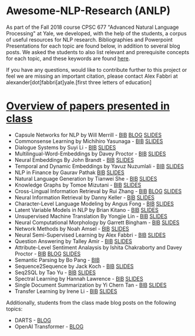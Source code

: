 # Awesome-NLP-Research (ANLP)

As part of the Fall 2018 course CPSC 677 "Advanced Natural Language Processing" at Yale, we developed, with the help of the students, a corpus of useful resources for NLP research. Bibliographies and Powerpoint Presentations for each topic are found below, in addition to several blog posts. We asked the students to also list relevant and prerequisite concepts for each topic, and these keywords are found [here](https://github.com/Yale-LILY/Awesome-NLP-Research/blob/master/keywords.txt). 

If you have any questions, would like to contribute further to this project or feel we are missing an important citation, please contact Alex Fabbri at alexander[dot]fabbri[at]yale.[first three letters of education]

# **[Overview of papers presented in class](https://github.com/brucepang/CPSC677-ANLP/blob/master/README.md)**

- Capsule Networks for NLP by Will Merrill - [BIB](https://github.com/Yale-LILY/Awesome-NLP-Research/blob/master/markdowns/capsule-networks.md)  [BLOG](https://viking-sudo-rm.github.io/nlp/2018/11/29/Capsule-Networks-for-NLP/) [SLIDES](https://github.com/Yale-LILY/Awesome-NLP-Research/blob/master/slides/Capsule-Networks-for-NLP.pptx)
- Commonsense Learning by Michihiro Yasunaga - [BIB](https://github.com/michiyasunaga/nlp_bibs/blob/master/commonsense.md) [SLIDES](https://github.com/Yale-LILY/Awesome-NLP-Research/blob/master/slides/Commonsense.pptx)
- Dialogue Systems by Suyi Li - [BIB](https://github.com/Suyi32/anlp_bib/blob/master/DialogueSystem.md) [SLIDES](https://github.com/Yale-LILY/Awesome-NLP-Research/blob/master/slides/Dialogue-Systems.pptx)
- Multilingual-Word-Embeddings by Davey Proctor - [BIB](https://github.com/Yale-LILY/Awesome-NLP-Research/blob/master/markdowns/multilingual-embeddings.md)  [SLIDES](https://github.com/Yale-LILY/Awesome-NLP-Research/blob/master/slides/Multilingual-Embeddings.pptx)
- Neural Embeddings By John Brandt - [BIB](https://github.com/JohnMBrandt/Awesome-Neural-Embeddings/blob/master/README.md) [SLIDES](https://github.com/Yale-LILY/Awesome-NLP-Research/blob/master/slides/Sentence-Similarity-and-Embeddings.pptx)
- Temporal and Dynamic Embeddings by Yavuz Nuzumlali - [BIB](https://github.com/Yale-LILY/Awesome-NLP-Research/blob/master/temporal-dynamic-embeddings.md) [SLIDES](https://github.com/Yale-LILY/Awesome-NLP-Research/blob/master/slides/Dynamic%26Temporal-Embeddings.pptx)
- NLP in Finance by Gaurav Pathak [BIB](https://github.com/Yale-LILY/Awesome-NLP-Research/blob/master/nlp-finance.md) [SLIDES](https://github.com/Yale-LILY/Awesome-NLP-Research/blob/master/slides/Applications-of-NLP-in-Finance.pptx)
- Natural Language Generation by Tianwei She - [BIB](https://github.com/Tianwei-She/awesome-natural-language-generation/blob/master/README.md) [SLIDES](https://github.com/Yale-LILY/Awesome-NLP-Research/blob/master/slides/Neural-Text-Generation.pptx)
- Knowledge Graphs by Tomoe Mizutani - [BIB](https://github.com/Yale-LILY/Awesome-NLP-Research/blob/master/knowledge-graphs.md) [SLIDES](https://github.com/Yale-LILY/Awesome-NLP-Research/blob/master/slides/Knowledge-Graphs.pptx)
- Cross-Lingual Information Retrieval by Rui Zhang - [BIB](https://github.com/ryanzhumich/awesome-clir/blob/master/README.md) [BLOG](https://medium.com/lily-lab/a-brief-introduction-to-cross-lingual-information-retrieval-eba767fa9af6) [SLIDES](https://github.com/Yale-LILY/Awesome-NLP-Research/blob/master/slides/Crosslingual-IR.pptx)
- Neural Information Retrieval by Danny Keller - [BIB](https://github.com/dankeller101/nlp_bibs/blob/master/neural_information_retrieval.md) [SLIDES](https://github.com/Yale-LILY/Awesome-NLP-Research/blob/master/slides/Neural-Information-Retrieval.pptx)
- Character-Level Language Modeling by Angus Fong - [BIB](https://github.com/angusfong/characters...wait.Star-Wars-or-Avengers/blob/master/bibliography.md) [SLIDES](https://github.com/Yale-LILY/Awesome-NLP-Research/blob/master/slides/Character-level-Neural-Networks.pptx)
- Latent Variable Models in NLP by Brian Kitano - [BIB](https://github.com/Yale-LILY/Awesome-NLP-Research/blob/master/latent-variable-models-nlp.md) [SLIDES](https://github.com/Yale-LILY/Awesome-NLP-Research/blob/master/slides/Latent-Variable-Models-for-NLP.pptx)
- Unsupervised Machine Translation By Yongjie Lin - [BIB](https://github.com/yongjie-lin/lit-nlp/blob/master/unsupervisedMT.md) [SLIDES](https://github.com/Yale-LILY/Awesome-NLP-Research/blob/master/slides/Unsupervised-NMT.pptx) 
- Neural Computational Morphology by Garrett Bingham - [BIB](https://github.com/Yale-LILY/Awesome-NLP-Research/blob/master/markdowns/neural-computational-morphology.md)  [SLIDES](https://github.com/Yale-LILY/Awesome-NLP-Research/blob/master/slides/Neural-Computational-Morphology.pptx)
- Network Methods by Noah Amsel - [BIB](https://github.com/NoahAmsel/Bibliographies/blob/master/network_methods.md) [SLIDES](https://github.com/Yale-LILY/Awesome-NLP-Research/blob/master/slides/Network-Methods-for-NLP.pptx) 
- Neural Semi-Supervised Learning by Alex Fabbri - [BIB](https://github.com/Yale-LILY/Awesome-NLP-Research/blob/master/neural-semi-supervised-learning.md) [SLIDES](https://github.com/Yale-LILY/Awesome-NLP-Research/blob/master/slides/Neural-SSL.pptx)
- Question Answering by Talley Amir - [BIB](https://github.com/TalleyAmir/Annotated-Bibliographies/blob/master/Natural-Language-Processing/Question-Answering-Survey.md) [SLIDES](https://github.com/Yale-LILY/Awesome-NLP-Research/blob/master/slides/Question-Answering.pptx) 
- Attribute-Level Sentiment Analaysis by Ishita Chakraborty and Davey Proctor - [BIB](https://github.com/daveyproctor/NLP-Annotated-Bibs/blob/master/SentimentAnalysis.md) [BLOG](http://learningnaturallyishita.blogspot.com/2018/12/attribute-level-sentiment-analysis.html) [SLIDES](https://github.com/Yale-LILY/Awesome-NLP-Research/blob/master/slides/Sentiment-Analysis.pptx)
- Semantic Parsing by Bo Pang - [BIB](https://github.com/Yale-LILY/Awesome-NLP-Research/blob/master/markdowns/semantic_parsing.md)
- Sequence2Sequence by Jack Koch - [BIB](https://github.com/Yale-LILY/Awesome-NLP-Research/blob/master/markdowns/seq2seq.md)  [SLIDES](https://github.com/Yale-LILY/Awesome-NLP-Research/blob/master/slides/Sequence-to-Sequence-Learning.pptx) 
- Seq2SQL by Tao Yu - [BIB](https://medium.com/@tao.yu/awesome-sequence-to-sql-and-semantic-parsing-1d7656861679) [SLIDES](https://github.com/Yale-LILY/Awesome-NLP-Research/blob/master/slides/Sequence2sql.pptx)
- Spectral Learning by Hannah Lawrence - [BIB](https://github.com/hannahlawrence/bibliographies/blob/master/spectrallearning.md) [SLIDES](https://github.com/Yale-LILY/Awesome-NLP-Research/blob/master/slides/Spectral-Learning.pptx) 
- Single Document Summarization by Yi Chern Tan - [BIB](https://github.com/Yale-LILY/Awesome-NLP-Research/blob/master/single-document-summarization.md) [SLIDES](https://github.com/Yale-LILY/Awesome-NLP-Research/blob/master/slides/Summarization.pptx)
- Transfer Learning by Irene Li - [BIB](https://github.com/IreneZihuiLi/deeplearning/blob/master/Transfer_Learning.md) [SLIDES](https://github.com/Yale-LILY/Awesome-NLP-Research/blob/master/slides/Transfer-Learning.pdf)

Additionally, students from the class made blog posts on the following topics:
- DARTS - [BLOG](https://garrettbingham.com/blog/language/) 
- OpenAI Transformer - [BLOG](https://jbkjr.com/posts/2018/08/fastai_openai_transformer/)
